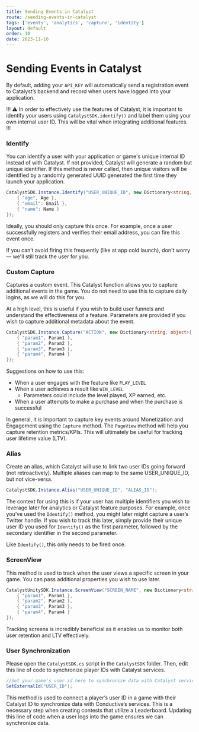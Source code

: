 ```yaml
---
title: Sending Events in Catalyst
route: /sending-events-in-catalyst
tags: ['events', 'analytics', 'capture', 'identity']
layout: default
order: 10
date: 2023-11-16
---
```

# Sending Events in Catalyst

By default, adding your `API_KEY` will automatically send a registration event to Catalyst’s backend and record when users have logged into your application.

!!! :warning:
In order to effectively use the features of Catalyst, it is important to identify your users using `CatalystSDK.identify()` and label them using your own internal user ID. This will be vital when integrating additional features.
!!!


### Identify

You can identify a user with your application or game's unique internal ID instead of with Catalyst. If not provided, Catalyst will generate a random but unique identifier. If this method is never called, then unique visitors will be identified by a randomly generated UUID generated the first time they launch your application.

```csharp
CatalystSDK.Instance.Identify("USER_UNIQUE_ID", new Dictionary<string, object>{
    { "age", Age },
    { "email": Email },
    { "name": Name }
});
```

Ideally, you should only capture this once. For example, once a user successfully registers and verifies their email address, you can fire this event once.

If you can’t avoid firing this frequently (like at app cold launch), don't worry — we'll still track the user for you.


### Custom Capture

Captures a custom event. This Catalyst function allows you to capture additional events in the game. You do not need to use this to capture daily logins, as we will do this for you.

At a high level, this is useful if you wish to build user funnels and understand the effectiveness of a feature. Parameters are provided if you wish to capture additional metadata about the event.

```csharp
CatalystSDK.Instance.Capture("ACTION", new Dictionary<string, object>{
    { "param1", Param1 },
    { "param2", Param2 },
    { "param3", Param3 },
    { "param4", Param4 }
});
```

Suggestions on how to use this:

- When a user engages with the feature like `PLAY_LEVEL`
- When a user achieves a result like `WIN_LEVEL`
    - Parameters could include the level played, XP earned, etc.
- When a user attempts to make a purchase and when the purchase is successful

In general, it is important to capture key events around Monetization and Engagement using the `Capture` method. The `PageView` method will help you capture retention metrics/KPIs. This will ultimately be useful for tracking user lifetime value (LTV).


### Alias

Create an alias, which Catalyst will use to link two user IDs going forward (not retroactively). Multiple aliases can map to the same USER_UNIQUE_ID, but not vice-versa.

```csharp
CatalystSDK.Instance.Alias("USER_UNIQUE_ID", "ALIAS_ID");
```

The context for using this is if your user has multiple identifiers you wish to leverage later for analytics or Catalyst feature purposes. For example, once you’ve used the `Identify()` method, you might later might capture a user’s Twitter handle. If you wish to track this later, simply provide their unique user ID you used for `Identify()` as the first parameter, followed by the secondary identifier in the second parameter.

Like `Identify()`, this only needs to be fired once.


### ScreenView

This method is used to track when the user views a specific screen in your game. You can pass additional properties you wish to use later.

```csharp
CatalystUnitySDK.Instance.ScreenView("SCREEN_NAME", new Dictionary<string, object>{
    { "param1", Param1 },
    { "param2", Param2 },
    { "param3", Param3 },
    { "param4", Param4 }
});
```

Tracking screens is incredibly beneficial as it enables us to monitor both user retention and LTV effectively.

### User Synchronization

Please open the `CatalystSDK.cs` script in the `CatalystSDK` folder. Then, edit this line of code to synchronize player IDs with Catalyst services. 

```csharp
//Set your game's user id here to synchronize data with Catalyst services
SetExternalId("USER_ID");
```

This method is used to connect a player’s user ID in a game with their Catalyst ID to synchronize data with Conductive’s services. This is a necessary step when creating contests that utilize a Leaderboard. Updating this line of code when a user logs into the game ensures we can synchronize data.